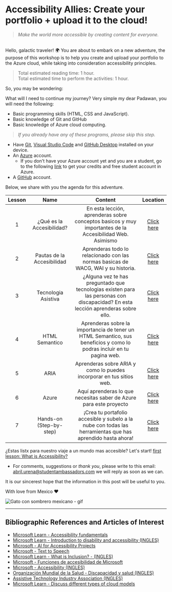 # Accessibility Allies: Create your portfolio + upload it to the cloud!
> _Make the world more accessible by creating content for everyone._

<br/>
Hello, galactic traveler! 🌍 You are about to embark on a new adventure, the purpose of this workshop is to help you create and upload your portfolio to the Azure cloud, while taking into consideration accessibility principles.

<br/>

> Total estimated reading time: 1 hour.<br/>Total estimated time to perform the activities: 1 hour.

So, you may be wondering:  

What will I need to continue my journey? Very simple my dear Padawan, you will need the following:
- Basic programming skills (HTML, CSS and JavaScript).
- Basic knowledge of Git and GitHub
- Basic knowledge of Azure cloud computing.
> *If you already have any of these programs, please skip this step.*
- Have [Git](https://git-scm.com/), [Visual Studio Code](https://code.visualstudio.com/) and [GitHub Desktop](https://desktop.github.com) installed on your device.
- An [Azure](https://azure.microsoft.com/en-us/free/) account.
    - If you don't have your Azure account yet and you are a student, go to the following [link](https://azure.microsoft.com/es-mx/free/students/) to get your credits and free student account in Azure. 
- A [GitHub](https://github.com) account.

Below, we share with you the agenda for this adventure.

| Lesson        | Name         | Content | Location  |
| :-------------: |:-------------:| :-----:| :-----: |
| 1     | ¿Qué es la Accesibilidad? | En esta lección, aprenderas sobre conceptos basicos y muy importantes de la Accesibilidad Web. Asimismo  | [Click here](./a11y/A11y.md) |
| 2      | Pautas de la Accesibilidad      |  Aprenderas todo lo relacionado con las normas basicas de WACG, WAI y su historia. | [Click here](./a11y/Pautas.md)  |
| 3 |  Tecnologia Asistiva  | ¿Alguna vez te has preguntado que tecnologias existen para las personas con discapacidad? En esta lección aprenderas sobre ello. | [Click here](./a11y/TecnologiaA.md)  |
| 4 | HTML Semantico | Aprenderas sobre la importancia de tener un HTML Semantico, sus beneficios y como lo podras incluir en tu pagina web. | [Click here](./a11y/HTMLSemantico.md)  |
| 5 | ARIA | Aprenderas sobre ARIA y como lo puedes incorporar en tus sitios web. | [Click here](./a11y/Aria.md)  |
| 6 | Azure | Aquí aprenderas lo que necesitas saber de Azure para este proyecto | [Click here](./a11y/Azure.md)  |
| 7 | Hands-on (Step-by-step) | ¡Crea tu portafolio accesible y subelo a la nube con todas las herramientas que has aprendido hasta ahora! | [Click here](./a11y/HandsOn.md)  |

¿Estas listx para nuestro viaje a un mundo mas accesible? Let's start! [first lesson: What is Accessibility?](./a11y/A11y.md) 

- For comments, suggestions or _thank you_, please write to this email: abril.urena@studentambassadors.com we will reply as soon as we can.

It is our sincerest hope that the information in this post will be useful to you. 

With love from Mexico ♥️

![Gato con sombrero mexicano - gif](https://media.giphy.com/media/TN0kjxBsz3iXm/giphy.gif)

---
## Bibliographic References and Articles of Interest
- [Microsoft Learn - Accessibility fundamentals](https://docs.microsoft.com/en-us/learn/paths/accessibility-fundamentals/)
- [Microsoft Learn - Introduction to disability and accessibility (INGLES)](https://docs.microsoft.com/en-us/learn/modules/intro-accessibility-disability/00-what-is-accessibility)
- [Microsoft - AI for Accessibility Projects](https://www.microsoft.com/en-us/ai/ai-for-accessibility-projects)
- [Microsoft - Text to Speech](https://azure.microsoft.com/es-mx/services/cognitive-services/text-to-speech/#overview)
- [Microsoft Learn - What is Inclusion? - (INGLES)](https://docs.microsoft.com/en-us/learn/modules/intro-accessibility-disability/02-what-is-inclusion)
- [Microsoft - Funciones de accesibilidad de Microsoft](https://www.microsoft.com/es-mx/accessibility/features?rtc=1&activetab=pivot_1:primaryr2)
- [Microsoft - Accessibility (INGLES)](https://www.microsoft.com/en-us/accessibility)
- [Organización Mundial de la Salud - Discapacidad y salud (INGLES)](https://www.who.int/news-room/fact-sheets/detail/disability-and-health)
- [Assistive Technology Industry Association (INGLES)](https://www.atia.org/at-resources/what-is-at/#what-is-assistive-technology)
- [Microsoft Learn - Discuss different types of cloud models](https://docs.microsoft.com/en-us/learn/modules/fundamental-azure-concepts/types-of-cloud-computing)